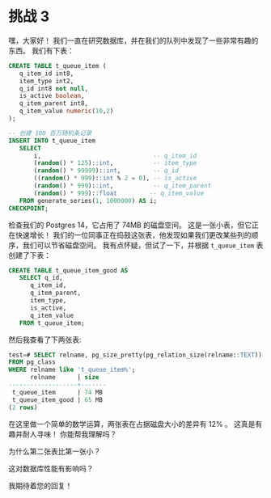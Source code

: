 # 挑战 3

嘿，大家好！ 我们一直在研究数据库，并在我们的队列中发现了一些非常有趣的东西。 我们有下表：

```SQL
CREATE TABLE t_queue_item (
   q_item_id int8,
   item_type int2,
   q_id int8 not null,
   is_active boolean,
   q_item_parent int8,
   q_item_value numeric(10,2)
);

-- 创建 100 百万随机条记录
INSERT INTO t_queue_item
   SELECT
	   i,                               -- q_item_id
	   (random() * 125)::int,           -- item_type
	   (random() * 99999)::int,         -- q_id
	   ((random() * 999)::int % 2 = 0), -- is_active
	   (random() * 999)::int,           -- q_item_parent
	   (random() * 999)::float         -- q_item_value
   FROM generate_series(1, 1000000) AS i;
CHECKPOINT;
```

检查我们的 Postgres 14，它占用了 74MB 的磁盘空间。 这是一张小表，但它正在快速增长！ 我们的一位同事正在捣鼓这张表，他发现如果我们更改某些列的顺序，我们可以节省磁盘空间。 我有点怀疑，但试了一下，并根据 `t_queue_item` 表创建了下表：

```SQL
CREATE TABLE t_queue_item_good AS  
   SELECT q_id, 
	  q_item_id, 
	  q_item_parent, 
	  item_type, 
	  is_active, 
	  q_item_value 
   FROM t_queue_item;
```

然后我查看了下两张表:

```SQL
test=# SELECT relname, pg_size_pretty(pg_relation_size(relname::TEXT)) as size
FROM pg_class 
WHERE relname like 't_queue_item%';
	  relname      | size  
-------------------+-------
 t_queue_item      | 74 MB
 t_queue_item_good | 65 MB
(2 rows)
```


在这里做一个简单的数学运算，两张表在占据磁盘大小的差异有 12% 。 这真是有趣并耐人寻味！ 你能帮我理解吗？

为什么第二张表比第一张小？

这对数据库性能有影响吗？

我期待着您的回复！
